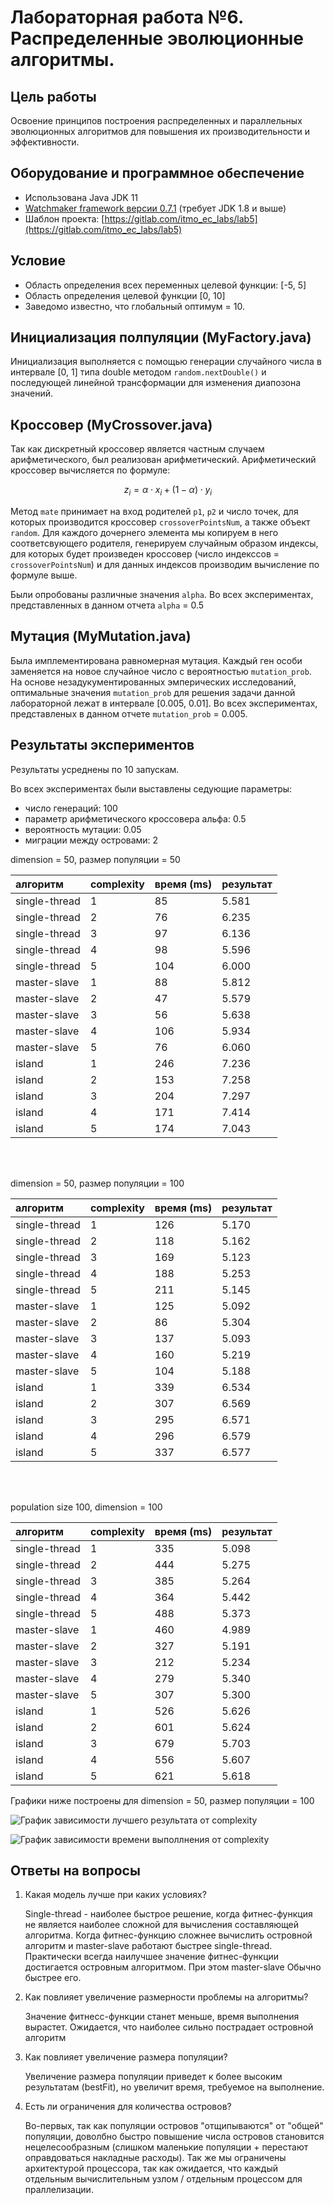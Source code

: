 # Лабораторная работа №6. Распределенные эволюционные алгоритмы.

## Цель работы
Освоение принципов построения распределенных и параллельных эволюционных алгоритмов для повышения их производительности и эффективности.

## Оборудование и программное обеспечение
* Использована Java JDK 11
* [Watchmaker framework версии 0.7.1](https://github.com/dwdyer/watchmaker) (требует JDK 1.8 и выше)
* Шаблон проекта: [https://gitlab.com/itmo_ec_labs/lab5](https://gitlab.com/itmo_ec_labs/lab5)

## Условие
* Область определения всех переменных целевой функции: [-5, 5]
* Область определения целевой функции [0, 10]
* Заведомо известно, что глобальный оптимум = 10.

##  Инициализация полпуляции (MyFactory.java)

Инициализация выполняется с помощью генерации случайного числа в интервале [0, 1] типа double методом `random.nextDouble()` и последующей линейной трансформации для изменения диапозона значений.

## Кроссовер (MyCrossover.java)
Так как дискретный кроссовер является частным случаем арифметического, был реализован арифметический. Арифметический кроссовер вычисляется по формуле:

$$z_i = \alpha \cdot x_i+(1-\alpha) \cdot y_i$$

Метод `mate` принимает на вход родителей `p1`, `p2` и число точек, для которых производится кроссовер `crossoverPointsNum`, а также объект `random`. Для каждого дочернего элемента мы копируем в него соответсвующего родителя, генерируем случайным образом индексы, для которых будет произведен кроссовер (число индекссов = `crossoverPointsNum`) и для данных индексов производим вычисление по формуле выше.

Были опробованы различные значения `alpha`. Во всех экспериментах, представленных в данном отчета `alpha` = 0.5 


## Мутация (MyMutation.java)

Была имплементирована равномерная мутация. Каждый ген особи заменяется на новое случайное число с вероятностью `mutation_prob`. На основе незадукументированных эмперических исследований,  оптимальные значения `mutation_prob` для решения задачи данной лабораторной лежат в интервале [0.005, 0.01]. Во всех экспериментах, представленых в данном отчете `mutation_prob` = 0.005.


## Результаты экспериментов

Результаты усреднены по 10 запускам.

Во всех экспериментах были выставлены седующие параметры:
* число генераций: 100
* параметр арифметического кроссовера альфа: 0.5
* вероятность мутации: 0.05
* миграции между островами: 2


dimension = 50, размер популяции = 50

| алгоритм      | complexity | время (ms) | результат |
| :------------ | :--------- | :--------- | :-------- |
| single-thread | 1 | 85 | 5.581|
| single-thread | 2 | 76 | 6.235|
| single-thread | 3 | 97 | 6.136|
| single-thread | 4 | 98 | 5.596|
| single-thread | 5 | 104 | 6.000|
| master-slave | 1 | 88 | 5.812|
| master-slave | 2 | 47 | 5.579|
| master-slave | 3 | 56 | 5.638|
| master-slave | 4 | 106 | 5.934|
| master-slave | 5 | 76 | 6.060|
| island | 1 | 246 | 7.236|
| island | 2 | 153 | 7.258|
| island | 3 | 204 | 7.297|
| island | 4 | 171 | 7.414|
| island | 5 | 174 | 7.043|

<br><br>

dimension = 50, размер популяции = 100


|алгоритм     |complexity|время (ms)|результат|
|:------------|:---------|:---------|:--------|
|single-thread|1         |126       |5.170    |
|single-thread|2         |118       |5.162    |
|single-thread|3         |169       |5.123    |
|single-thread|4         |188       |5.253    |
|single-thread|5         |211       |5.145    |
|master-slave |1         |125       |5.092    |
|master-slave |2         |86        |5.304    |
|master-slave |3         |137       |5.093    |
|master-slave |4         |160       |5.219    |
|master-slave |5         |104       |5.188    |
|island       |1         |339       |6.534    |
|island       |2         |307       |6.569    |
|island       |3         |295       |6.571    |
|island       |4         |296       |6.579    |
|island       |5         |337       |6.577    |

<br><br>

population size 100, dimension = 100

| алгоритм | complexity | время (ms) | результат |
| :- | :- | :- | :- |
| single-thread | 1 | 335 | 5.098|
| single-thread | 2 | 444 | 5.275|
| single-thread | 3 | 385 | 5.264|
| single-thread | 4 | 364 | 5.442|
| single-thread | 5 | 488 | 5.373|
| master-slave | 1 | 460 | 4.989|
| master-slave | 2 | 327 | 5.191|
| master-slave | 3 | 212 | 5.234|
| master-slave | 4 | 279 | 5.340|
| master-slave | 5 | 307 | 5.300|
| island | 1 | 526 | 5.626|
| island | 2 | 601 | 5.624|
| island | 3 | 679 | 5.703|
| island | 4 | 556 | 5.607|
| island | 5 | 621 | 5.618|


Графики ниже построены для dimension = 50, размер популяции = 100

![График зависимости лучшего результата от complexity](./images_for_readme/bestFit.png)

![График зависимости времени выполлнения от complexity](./images_for_readme/time.png)


## Ответы на вопросы
1. Какая модель лучше при каких условиях?

    Single-thread - наиболее быстрое решение, когда фитнес-функция не является наиболее сложной для вычисления составляющей алгоритма.
Когда фитнес-функцию сложнее вычислить островной алгоритм и master-slave работают быстрее single-thread. Практически всегда наилучшее значение фитнес-функции достигается островным алгоритмом. При этом master-slave Обычно быстрее его.

2. Как повлияет увеличение размерности проблемы на алгоритмы?

    Значение фитнесс-функции станет меньше, время выполнения вырастет. Ожидается, что наиболее сильно пострадает островной алгоритм

3. Как повлияет увеличение размера популяции?

    Увеличение размера популяции приведет к более высоким результатам (bestFit), но увеличит время, требуемое на выполнение.

4. Есть ли ограничения для количества островов?

    Во-первых, так как популяции островов "отщипываются" от "общей" популяции, доволбно быстро повышение числа островов становится нецелесообразным (слишком маленькие популяции + перестают оправдоваться накладные расходы). Так же мы ограничены архитектурой процессора, так как ожидается, что каждый отдельным вычислительным узлом / отдельным процессом для праллелизации. 